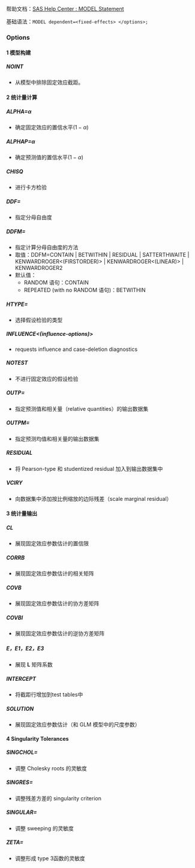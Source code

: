 
帮助文档：[SAS Help Center : MODEL Statement](https://documentation.sas.com/doc/en/pgmsascdc/9.4_3.4/statug/statug_mixed_syntax10.htm)  

基础语法：`MODEL dependent=<fixed-effects> </options>;`  

### Options  
#### 1 模型构建  
##### NOINT  
- 从模型中排除固定效应截距。  

#### 2 统计量计算  
##### ALPHA=$\alpha$  
- 确定固定效应的置信水平($1-\alpha$)  

##### ALPHAP=$\alpha$  
- 确定预测值的置信水平($1-\alpha$)  

##### CHISQ  
- 进行卡方检验  

##### DDF=  
- 指定分母自由度  

##### DDFM=  
- 指定计算分母自由度的方法  
- 取值：DDFM=CONTAIN \| BETWITHIN \| RESIDUAL \| SATTERTHWAITE \| KENWARDROGER<(FIRSTORDER)> \| KENWARDROGER<(LINEAR)> \| KENWARDROGER2  
- 默认值：
	- RANDOM 语句：CONTAIN  
	- REPEATED (with no RANDOM 语句)：BETWITHIN  

##### HTYPE=  
- 选择假设检验的类型  

##### INFLUENCE<(*influence-options*)>  
- requests influence and case-deletion diagnostics  

##### NOTEST  
- 不进行固定效应的假设检验  

##### OUTP=  
- 指定预测值和相关量（relative quantities）的输出数据集  

##### OUTPM=  
- 指定预测均值和相关量的输出数据集

##### RESIDUAL  
- 将 Pearson-type 和 studentized residual 加入到输出数据集中  

##### VCIRY  
- 向数据集中添加按比例缩放的边际残差（scale marginal residual）

#### 3 统计量输出  
##### CL  
- 展现固定效应参数估计的置信限

##### CORRB  
- 展现固定效应参数估计的相关矩阵

##### COVB  
- 展现固定效应参数估计的协方差矩阵

##### COVBI
- 展现固定效应参数估计的逆协方差矩阵

##### E，E1，E2，E3  
- 展现 $\mathbf{L}$ 矩阵系数

##### INTERCEPT  
- 将截距行增加到test tables中  

##### SOLUTION  
- 展现固定效应参数估计（和 GLM 模型中的尺度参数）

#### 4 Singularity Tolerances  
##### SINGCHOL=  
- 调整 Cholesky roots 的灵敏度

##### SINGRES=  
- 调整残差方差的 singularity criterion

##### SINGULAR=  
- 调整 sweeping 的灵敏度  

##### ZETA=  
- 调整形成 type 3函数的灵敏度

